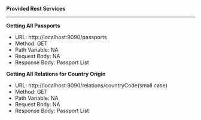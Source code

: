 **Provided Rest Services**
***********************************************************************************
**Getting All Passports**
* URL: http://localhost:9090/passports
* Method: GET
* Path Variable: NA
* Request Body: NA
* Response Body: Passport List

**Getting All Relations for Country Origin**
* URL: http://localhost:9090/relations/countryCode(small case)
* Method: GET
* Path Variable: NA
* Request Body: NA
* Response Body: Passport List

